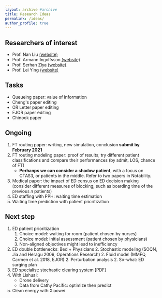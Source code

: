```yaml
---
layout: archive #archive
title: Research Ideas
permalink: /ideas/
author_profile: true
---
```

## Researchers of interest
* Prof. Nan Liu [(website)](https://sites.google.com/site/nanliuacademic/research)
* Prof. Armann Ingolfsson [(website)](https://scholar.google.com/citations?hl=en&user=o--KHAQAAAAJ)
* Prof. Serhan Ziya [(website)](https://scholar.google.com/citations?hl=en&user=EFUfwAMAAAAJ&view_op=list_works&sortby=pubdate)
* Prof. Lei Ying [(website)](https://scholar.google.com/citations?user=7f3HKI8AAAAJ&hl=en)

## Tasks

* Queueing paper: value of information
* Cheng's paper editing
* OR Letter paper editing
* EJOR paper editing
* Chinook paper

## Ongoing

1. FT routing paper: writing, new simulation, conclusion **submit by February 2021**
2. FT routing modeling paper: proof of results; try different patient classifications and compare their performances (by admit, LOS, chance of FT)
    * **Perhanps we can consider a shadow patient**, with a focus on CTAS3, or patients in the middle. Refer to two papers in Notability.
4. Medical paper: the impact of ED census on ED decision making (consider different measures of blocking, such as boarding time of the previous $n$ patients)
5. ED staffing with PPH: waiting time estimation
6. Waiting time prediction with patient prioritization

## Next step
1. ED patient prioritization
    1. Choice model: waiting for room (patient chosen by nurses)
    1. Choice model: initial assessment (patient chosen by physicians)
    1. Non-aligned objectives might lead to inefficiency
2. ED double bottlenecks: Bed + Physicians
    2. Stochastic modeling (SOQN, Jia and Heragu 2009, Operations Research)
    2. Fluid model (MMFQ, Carmen et al. 2018, EJOR)
    2. Perturbation analysis
    2. So-what: ED surging plan
3. ED specialist: stochastic clearing system [\[PDF\]](/files/He-StochasticClearingSystem.pdf)
4. With Lishuai:
    * Drone delivery
    * Data from Cathy Pacific: optimize then predict
5. Clean energy with Xiaowei
